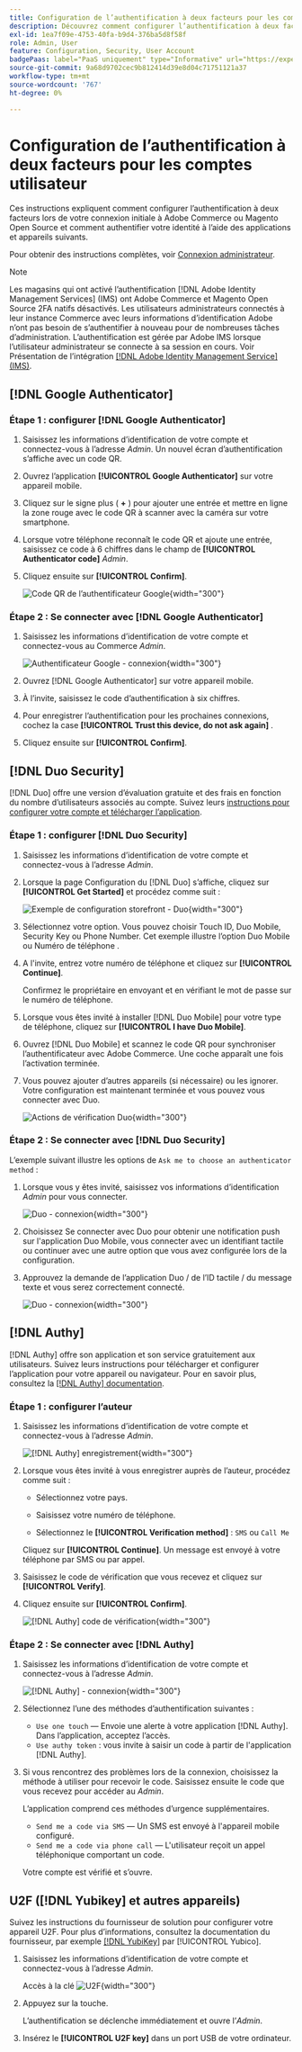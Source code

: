 ```yaml
---
title: Configuration de l’authentification à deux facteurs pour les comptes utilisateur
description: Découvrez comment configurer l’authentification à deux facteurs lors de la connexion initiale de l’administrateur et authentifier votre identité à l’aide d’une application d’appareil prise en charge.
exl-id: 1ea7f09e-4753-40fa-b9d4-376ba5d8f58f
role: Admin, User
feature: Configuration, Security, User Account
badgePaas: label="PaaS uniquement" type="Informative" url="https://experienceleague.adobe.com/fr/docs/commerce/user-guides/product-solutions" tooltip="S’applique uniquement aux projets Adobe Commerce on Cloud (infrastructure PaaS gérée par Adobe) et aux projets On-premise."
source-git-commit: 9a68d9702cec9b812414d39e8d04c71751121a37
workflow-type: tm+mt
source-wordcount: '767'
ht-degree: 0%

---
```


# Configuration de l’authentification à deux facteurs pour les comptes utilisateur

Ces instructions expliquent comment configurer l’authentification à deux facteurs lors de votre connexion initiale à Adobe Commerce ou Magento Open Source et comment authentifier votre identité à l’aide des applications et appareils suivants.

Pour obtenir des instructions complètes, voir [Connexion administrateur](../getting-started/admin-signin.md).

>[!NOTE]
>
>Les magasins qui ont activé l’authentification [!DNL Adobe Identity Management Services] (IMS) ont Adobe Commerce et Magento Open Source 2FA natifs désactivés. Les utilisateurs administrateurs connectés à leur instance Commerce avec leurs informations d’identification Adobe n’ont pas besoin de s’authentifier à nouveau pour de nombreuses tâches d’administration. L’authentification est gérée par Adobe IMS lorsque l’utilisateur administrateur se connecte à sa session en cours. Voir Présentation de l’intégration [[!DNL Adobe Identity Management Service] (IMS)](../getting-started/adobe-ims-integration-overview.md).

## [!DNL Google Authenticator]

### Étape 1 : configurer [!DNL Google Authenticator]

1. Saisissez les informations d’identification de votre compte et connectez-vous à l’adresse _Admin_. Un nouvel écran d’authentification s’affiche avec un code QR.

1. Ouvrez l’application **[!UICONTROL Google Authenticator]** sur votre appareil mobile.

1. Cliquez sur le signe plus ( **+** ) pour ajouter une entrée et mettre en ligne la zone rouge avec le code QR à scanner avec la caméra sur votre smartphone.

1. Lorsque votre téléphone reconnaît le code QR et ajoute une entrée, saisissez ce code à 6 chiffres dans le champ de **[!UICONTROL Authenticator code]** _Admin_.

1. Cliquez ensuite sur **[!UICONTROL Confirm]**.

   ![Code QR de l’authentificateur Google](./assets/storefront-2fa-google-qrcode.png){width="300"}

### Étape 2 : Se connecter avec [!DNL Google Authenticator]

1. Saisissez les informations d’identification de votre compte et connectez-vous au Commerce _Admin_.

   ![Authentificateur Google - connexion](./assets/storefront-2fa-google-code.png){width="300"}

1. Ouvrez [!DNL Google Authenticator] sur votre appareil mobile.

1. À l’invite, saisissez le code d’authentification à six chiffres.

1. Pour enregistrer l’authentification pour les prochaines connexions, cochez la case **[!UICONTROL Trust this device, do not ask again]** .

1. Cliquez ensuite sur **[!UICONTROL Confirm]**.

## [!DNL Duo Security]

[!DNL Duo] offre une version d’évaluation gratuite et des frais en fonction du nombre d’utilisateurs associés au compte. Suivez leurs [instructions pour configurer votre compte et télécharger l’application](https://duo.com/product/multi-factor-authentication-mfa/duo-mobile-app).

### Étape 1 : configurer [!DNL Duo Security]

1. Saisissez les informations d’identification de votre compte et connectez-vous à l’adresse _Admin_.

1. Lorsque la page Configuration du [!DNL Duo] s’affiche, cliquez sur **[!UICONTROL Get Started]** et procédez comme suit :

   ![Exemple de configuration storefront - Duo](./assets/storefront-2fa-duo-setup-options.png){width="300"}

1. Sélectionnez votre option. Vous pouvez choisir Touch ID, Duo Mobile, Security Key ou Phone Number. Cet exemple illustre l’option Duo Mobile ou Numéro de téléphone .

1. A l&#39;invite, entrez votre numéro de téléphone et cliquez sur **[!UICONTROL Continue]**.

   Confirmez le propriétaire en envoyant et en vérifiant le mot de passe sur le numéro de téléphone.

1. Lorsque vous êtes invité à installer [!DNL Duo Mobile] pour votre type de téléphone, cliquez sur **[!UICONTROL I have Duo Mobile]**.

1. Ouvrez [!DNL Duo Mobile] et scannez le code QR pour synchroniser l’authentificateur avec Adobe Commerce. Une coche apparaît une fois l’activation terminée.

1. Vous pouvez ajouter d’autres appareils (si nécessaire) ou les ignorer. Votre configuration est maintenant terminée et vous pouvez vous connecter avec Duo.

   ![Actions de vérification Duo](./assets/storefront-2fa-duo-setup-complete.png){width="300"}

### Étape 2 : Se connecter avec [!DNL Duo Security]

L’exemple suivant illustre les options de `Ask me to choose an authenticator method` :

1. Lorsque vous y êtes invité, saisissez vos informations d’identification _Admin_ pour vous connecter.

   ![Duo - connexion](./assets/storefront-2fa-duo-auth.png){width="300"}

1. Choisissez Se connecter avec Duo pour obtenir une notification push sur l&#39;application Duo Mobile, vous connecter avec un identifiant tactile ou continuer avec une autre option que vous avez configurée lors de la configuration.

1. Approuvez la demande de l’application Duo / de l’ID tactile / du message texte et vous serez correctement connecté.

   ![Duo - connexion](./assets/storefront-2fa-duo-success.png){width="300"}

## [!DNL Authy]

[!DNL Authy] offre son application et son service gratuitement aux utilisateurs. Suivez leurs instructions pour télécharger et configurer l’application pour votre appareil ou navigateur. Pour en savoir plus, consultez la [[!DNL Authy] documentation](https://authy.com/features/setup/).

### Étape 1 : configurer l’auteur

1. Saisissez les informations d’identification de votre compte et connectez-vous à l’adresse _Admin_.

   ![[!DNL Authy] enregistrement](./assets/storefront-2fa-authy-auth.png){width="300"}

1. Lorsque vous êtes invité à vous enregistrer auprès de l’auteur, procédez comme suit :

   - Sélectionnez votre pays.

   - Saisissez votre numéro de téléphone.

   - Sélectionnez le **[!UICONTROL Verification method]** : `SMS` ou `Call Me`

   Cliquez sur **[!UICONTROL Continue]**. Un message est envoyé à votre téléphone par SMS ou par appel.

1. Saisissez le code de vérification que vous recevez et cliquez sur **[!UICONTROL Verify]**.

1. Cliquez ensuite sur **[!UICONTROL Confirm]**.

   ![[!DNL Authy] code de vérification](./assets/storefront-2fa-authy-verify.png){width="300"}

### Étape 2 : Se connecter avec [!DNL Authy]

1. Saisissez les informations d’identification de votre compte et connectez-vous à l’adresse _Admin_.

   ![[!DNL Authy] - connexion](./assets/storefront-2fa-authy-access.png){width="300"}

1. Sélectionnez l’une des méthodes d’authentification suivantes :

   - `Use one touch` — Envoie une alerte à votre application [!DNL Authy]. Dans l’application, acceptez l’accès.
   - `Use authy token` : vous invite à saisir un code à partir de l&#39;application [!DNL Authy].

1. Si vous rencontrez des problèmes lors de la connexion, choisissez la méthode à utiliser pour recevoir le code. Saisissez ensuite le code que vous recevez pour accéder au _Admin_.

   L’application comprend ces méthodes d’urgence supplémentaires.

   - `Send me a code via SMS` — Un SMS est envoyé à l&#39;appareil mobile configuré.
   - `Send me a code via phone call` — L&#39;utilisateur reçoit un appel téléphonique comportant un code.

   Votre compte est vérifié et s’ouvre.

## U2F ([!DNL Yubikey] et autres appareils)

Suivez les instructions du fournisseur de solution pour configurer votre appareil U2F. Pour plus d’informations, consultez la documentation du fournisseur, par exemple [[!DNL YubiKey]](https://support.yubico.com/hc/en-us/articles/360013790339-Getting-Started-with-Your-YubiKey) par [!UICONTROL Yubico].

1. Saisissez les informations d’identification de votre compte et connectez-vous à l’adresse _Admin_.

   Accès à la clé ![U2F](./assets/storefront-2fa-u2f.png){width="300"}

1. Appuyez sur la touche.

   L’authentification se déclenche immédiatement et ouvre l’_Admin_.

1. Insérez le **[!UICONTROL U2F key]** dans un port USB de votre ordinateur.
